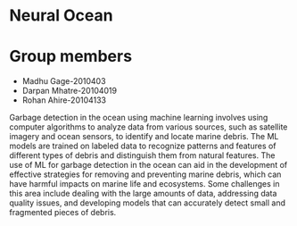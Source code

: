 
# Neural Ocean

# Group members 
- Madhu Gage-2010403
- Darpan Mhatre-20104019
- Rohan Ahire-20104133 


Garbage detection in the ocean using machine learning involves using computer algorithms to analyze data from various sources, such as satellite imagery and ocean sensors, to identify and locate marine debris. The ML models are trained on labeled data to recognize patterns and features of different types of debris and distinguish them from natural features. The use of ML for garbage detection in the ocean can aid in the development of effective strategies for removing and preventing marine debris, which can have harmful impacts on marine life and ecosystems. Some challenges in this area include dealing with the large amounts of data, addressing data quality issues, and developing models that can accurately detect small and fragmented pieces of debris.
